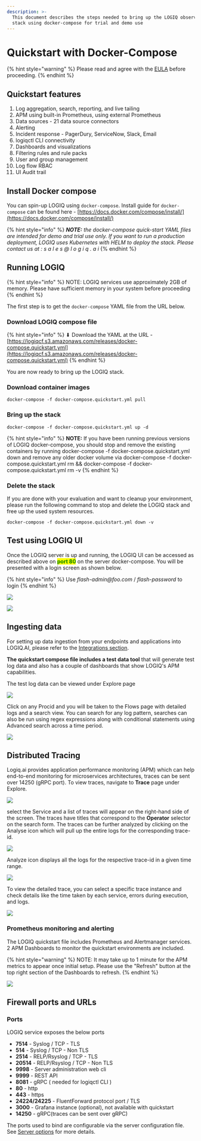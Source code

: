 ```yaml
---
description: >-
  This document describes the steps needed to bring up the LOGIQ observability
  stack using docker-compose for trial and demo use
---
```


# Quickstart with Docker-Compose

{% hint style="warning" %}
Please read and agree with the [EULA](https://docs.logiq.ai/eula/eula) before proceeding.
{% endhint %}

## Quickstart features

1. Log aggregation, search, reporting, and live tailing
2. APM using built-in Prometheus, using external Prometheus
3. Data sources - 21 data source connectors
4. Alerting
5. Incident response - PagerDury, ServiceNow, Slack, Email
6. logiqctl CLI connectivity
7. Dashboards and visualizations
8. Filtering rules and rule packs
9. User and group management
10. Log flow RBAC
11. UI Audit trail

## Install Docker compose

You can spin-up LOGIQ using `docker-compose`. Install guide for `docker-compose` can be found here - [https://docs.docker.com/compose/install/](https://docs.docker.com/compose/install/)

{% hint style="info" %}
_**NOTE:** the docker-compose quick-start YAML files are intended for demo and trial use only. If you want to run a production deployment, LOGIQ uses Kubernetes with HELM to deploy the stack. Please contact us at : s a l e s @ l o g i q . a i_
{% endhint %}

## Running LOGIQ

{% hint style="info" %}
NOTE: LOGIQ services use approximately 2GB of memory. Please have sufficient memory in your system before proceeding
{% endhint %}

The first step is to get the `docker-compose` YAML file from the URL below.

### Download LOGIQ compose file

{% hint style="info" %}
⬇ Download the YAML at the URL - [https://logiqcf.s3.amazonaws.com/releases/docker-compose.quickstart.yml](https://logiqcf.s3.amazonaws.com/releases/docker-compose.quickstart.yml)
{% endhint %}

You are now ready to bring up the LOGIQ stack.

### Download container images

```
docker-compose -f docker-compose.quickstart.yml pull
```

### Bring up the stack

```
docker-compose -f docker-compose.quickstart.yml up -d
```

{% hint style="info" %}
**NOTE:** If you have been running previous versions of LOGIQ docker-compose, you should stop and remove the existing containers by running docker-compose -f docker-compose.quickstart.yml down and remove any older docker volume via docker-compose -f docker-compose.quickstart.yml rm && docker-compose -f docker-compose.quickstart.yml rm -v
{% endhint %}

### Delete the stack

If you are done with your evaluation and want to cleanup your environment, please run the following command to stop and delete the LOGIQ stack and free up the used system resources.

```
docker-compose -f docker-compose.quickstart.yml down -v
```

## Test using LOGIQ UI

Once the LOGIQ server is up and running, the LOGIQ UI can be accessed as described above on <mark style="color:green;">**port 80**</mark> on the server docker-compose. You will be presented with a login screen as shown below.

{% hint style="info" %}
Use _flash-admin@foo.com_ / _flash-password_ to login
{% endhint %}

![](<../.gitbook/assets/Screen Shot 2022-03-19 at 8.11.14 AM.png>)



![](<../.gitbook/assets/image (20).png>)

## Ingesting data

For setting up data ingestion from your endpoints and applications into LOGIQ.AI, please refer to the [Integrations section](../integrations/overview/).

**The quickstart compose file includes a test data tool** that will generate test log data and also has a couple of dashboards that show LOGIQ's APM capabilities.

The test log data can be viewed under Explore page&#x20;

![](<../.gitbook/assets/image (19).png>)

Click on any Procid and you will be taken to the Flows page with detailed logs and a search view. You can search for any log pattern, searches can also be run using regex expressions along with conditional statements using Advanced search across a time period.

![](<../.gitbook/assets/image (21).png>)

## Distributed Tracing

Logiq.ai provides application performance monitoring (APM) which can help end-to-end monitoring for microservices architectures, traces can be sent over 14250 (gRPC port). To view traces, navigate to **Trace** page under Explore.&#x20;

![](<../.gitbook/assets/image (29).png>)

select the Service and a list of traces will appear on the right-hand side of the screen. The traces have titles that correspond to the **Operator** selector on the search form. The traces can be further analyzed by clicking on the Analyse icon which will pull up the entire logs for the corresponding trace-id.

![](<../.gitbook/assets/image (14).png>)

Analyze icon displays all the logs for the respective trace-id in a given time range.

![](<../.gitbook/assets/image (22).png>)

To view the detailed trace, you can select a specific trace instance and check details like the time taken by each service, errors during execution, and logs.

![](<../.gitbook/assets/image (18).png>)

### Prometheus monitoring and alerting

The LOGIQ quickstart file includes Prometheus and Alertmanager services. 2 APM Dashboards to monitor the quickstart environments are included.

{% hint style="warning" %}
NOTE: It may take up to 1 minute for the APM metrics to appear once initial setup. Please use the "Refresh" button at the top right section of the Dashboards to refresh.
{% endhint %}

![](<../.gitbook/assets/Screen Shot 2022-03-19 at 11.40.31 AM.png>)

## Firewall ports and URLs

### Ports

LOGIQ service exposes the below ports

* **7514** - Syslog / TCP - TLS
* **514** - Syslog / TCP - Non TLS
* **2514** - RELP/Rsyslog / TCP - TLS
* **20514** - RELP/Rsyslog / TCP - Non TLS
* **9998** - Server administration web cli
* **9999** - REST API
* **8081** - gRPC ( needed for logiqctl CLI )
* **80** - http
* **443** - https
* **24224/24225** - FluentForward protocol port / TLS
* **3000** - Grafana instance (optional), not available with quickstart
* **14250** - gRPC(traces can be sent over gRPC)

The ports used to bind are configurable via the server configuration file. See [Server options](broken-reference) for more details.
